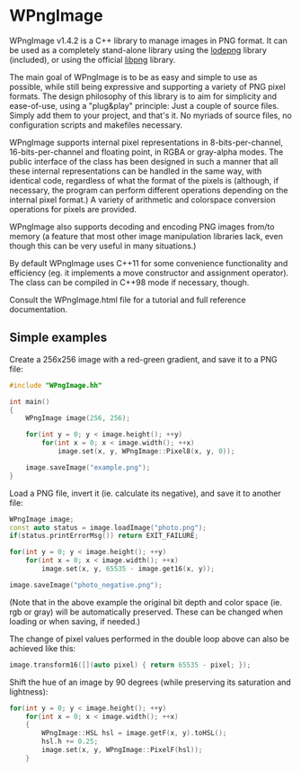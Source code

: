 # WPngImage
WPngImage v1.4.2 is a C++ library to manage images in PNG format. It can be used as a completely stand-alone library using the [lodepng](http://lodev.org/lodepng/) library (included), or using the official [libpng](http://www.libpng.org/) library.

The main goal of WPngImage is to be as easy and simple to use as possible, while still being expressive and supporting a variety of PNG pixel formats. The design philosophy of this library is to aim for simplicity and ease-of-use, using a "plug&play" principle: Just a couple of source files. Simply add them to your project, and that's it. No myriads of source files, no configuration scripts and makefiles necessary.

WPngImage supports internal pixel representations in 8-bits-per-channel, 16-bits-per-channel and floating point, in RGBA or gray-alpha modes. The public interface of the class has been designed in such a manner that all these internal representations can be handled in the same way, with identical code, regardless of what the format of the pixels is (although, if necessary, the program can perform different operations depending on the internal pixel format.) A variety of arithmetic and colorspace conversion operations for pixels are provided.

WPngImage also supports decoding and encoding PNG images from/to memory (a feature that most other image manipulation libraries lack, even though this can be very useful in many situations.)

By default WPngImage uses C++11 for some convenience functionality and efficiency (eg. it implements a move constructor and assignment operator). The class can be compiled in C++98 mode if necessary, though.

Consult the WPngImage.html file for a tutorial and full reference documentation.

## Simple examples

Create a 256x256 image with a red-green gradient, and save it to a PNG file:

```c++
#include "WPngImage.hh"

int main()
{
    WPngImage image(256, 256);

    for(int y = 0; y < image.height(); ++y)
        for(int x = 0; x < image.width(); ++x)
            image.set(x, y, WPngImage::Pixel8(x, y, 0));

    image.saveImage("example.png");
}
```

Load a PNG file, invert it (ie. calculate its negative), and save it to another file:

```c++
WPngImage image;
const auto status = image.loadImage("photo.png");
if(status.printErrorMsg()) return EXIT_FAILURE;

for(int y = 0; y < image.height(); ++y)
    for(int x = 0; x < image.width(); ++x)
        image.set(x, y, 65535 - image.get16(x, y));

image.saveImage("photo_negative.png");
```

(Note that in the above example the original bit depth and color space (ie. rgb or gray) will be automatically preserved. These can be changed when loading or when saving, if needed.)

The change of pixel values performed in the double loop above can also be achieved like this:

```c++
image.transform16([](auto pixel) { return 65535 - pixel; });
```

Shift the hue of an image by 90 degrees (while preserving its saturation and lightness):

```c++
for(int y = 0; y < image.height(); ++y)
    for(int x = 0; x < image.width(); ++x)
    {
        WPngImage::HSL hsl = image.getF(x, y).toHSL();
        hsl.h += 0.25;
        image.set(x, y, WPngImage::PixelF(hsl));
    }
```
